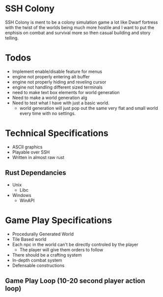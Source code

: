 # SSH Colony

SSH Colony is ment to be a colony simulation game a lot like Dwarf fortress
with the twist of the worlds being much more hostile and I want to put the
enphisis on combat and survival more so then casual building and story telling.

# Todos

- Implement enable/disable feature for menus
- engine not properly entering alt buffer
- engine not properly hiding and reveling cursor
- engine not handling different sized terminals
- need to make text box elements for world generation
- Need to make a world generation alg
- Need to test what I have with just a basic world. 
    - world generation will just pop out the same very flat and small world every time with no settings.

# Technical Specifications

- ASCII graphics
- Playable over SSH
- Written in almost raw rust

## Rust Dependancies

- Unix
    - Libc
- Windows
    - WinAPI

# Game Play Specifications

- Procedurally Generated World
- Tile Based world
- Each npc in the world can't be directly controled by the player
    - The player will give them orders to follow
- There should be a crafting system
- In-depth combat system
- Defensable constructions

## Game Play Loop (10-20 second player action loop)

